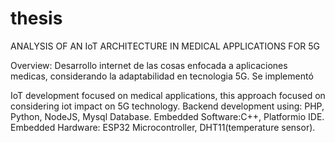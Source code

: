 # thesis
ANALYSIS OF AN IoT ARCHITECTURE IN MEDICAL APPLICATIONS FOR 5G

Overview: Desarrollo internet de las cosas enfocada a aplicaciones medicas, considerando la adaptabilidad en tecnologia 5G. Se implementó


IoT development focused on medical applications, this approach focused on considering iot impact on 5G technology. 
Backend development using: PHP, Python, NodeJS, Mysql Database.
Embedded Software:C++, Platformio IDE.
Embedded Hardware: ESP32 Microcontroller, DHT11(temperature sensor).

